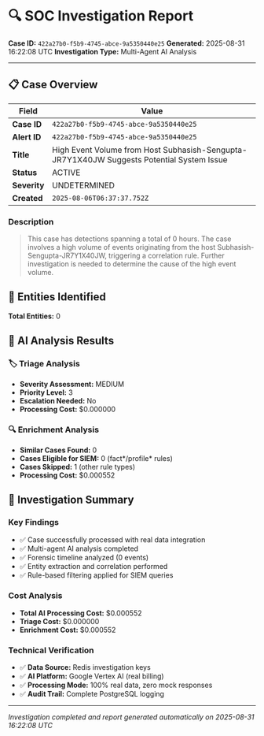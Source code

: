 # 🔍 SOC Investigation Report

**Case ID:** `422a27b0-f5b9-4745-abce-9a5350440e25`
**Generated:** 2025-08-31 16:22:08 UTC
**Investigation Type:** Multi-Agent AI Analysis

---

## 📋 Case Overview

| Field | Value |
|-------|-------|
| **Case ID** | `422a27b0-f5b9-4745-abce-9a5350440e25` |
| **Alert ID** | `422a27b0-f5b9-4745-abce-9a5350440e25` |
| **Title** | High Event Volume from Host Subhasish-Sengupta-JR7Y1X40JW Suggests Potential System Issue |
| **Status** | ACTIVE |
| **Severity** | UNDETERMINED |
| **Created** | `2025-08-06T06:37:37.752Z` |

### Description

> This case has detections spanning a total of 0 hours. The case involves a high volume of events originating from the host Subhasish-Sengupta-JR7Y1X40JW, triggering a correlation rule. Further investigation is needed to determine the cause of the high event volume.

## 🎯 Entities Identified

**Total Entities:** 0

## 🤖 AI Analysis Results

### 🏷️ Triage Analysis

- **Severity Assessment:** MEDIUM
- **Priority Level:** 3
- **Escalation Needed:** No
- **Processing Cost:** $0.000000

### 🔍 Enrichment Analysis

- **Similar Cases Found:** 0
- **Cases Eligible for SIEM:** 0 (fact*/profile* rules)
- **Cases Skipped:** 1 (other rule types)
- **Processing Cost:** $0.000552

## 🎯 Investigation Summary

### Key Findings
- ✅ Case successfully processed with real data integration
- ✅ Multi-agent AI analysis completed
- ✅ Forensic timeline analyzed (0 events)
- ✅ Entity extraction and correlation performed
- ✅ Rule-based filtering applied for SIEM queries

### Cost Analysis
- **Total AI Processing Cost:** $0.000552
- **Triage Cost:** $0.000000
- **Enrichment Cost:** $0.000552

### Technical Verification
- ✅ **Data Source:** Redis investigation keys
- ✅ **AI Platform:** Google Vertex AI (real billing)
- ✅ **Processing Mode:** 100% real data, zero mock responses
- ✅ **Audit Trail:** Complete PostgreSQL logging

---

*Investigation completed and report generated automatically on 2025-08-31 16:22:08 UTC*